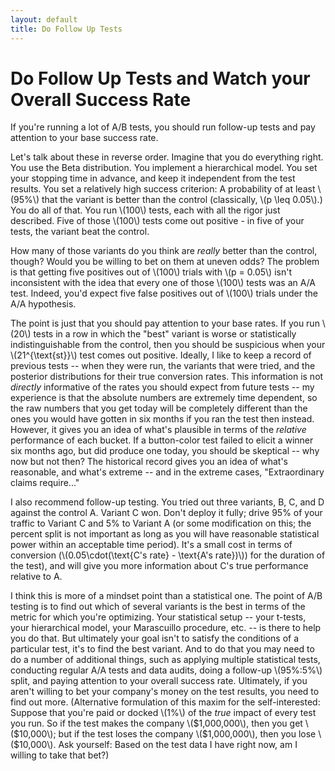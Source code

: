 ```yaml
---
layout: default
title: Do Follow Up Tests
---
```


# Do Follow Up Tests and Watch your Overall Success Rate

If you're running a lot of A/B tests, you should run follow-up tests and pay attention to your base success rate.

Let's talk about these in reverse order. Imagine that you do everything right. You use the Beta distribution. You implement a hierarchical model. You set your stopping time in advance, and keep it independent from the test results. You set a relatively high success criterion: A probability of at least \\(95\%\\) that the variant is better than the control (classically, \\(p \leq 0.05\\).) You do all of that. You run \\(100\\) tests, each with all the rigor just described. Five of those \\(100\\) tests come out positive - in five of your tests, the variant beat the control.

How many of those variants do you think are *really* better than the control, though? Would you be willing to bet on them at uneven odds? The problem is that getting five positives out of \\(100\\) trials with \\(p = 0.05\\) isn't inconsistent with the idea that every one of those \\(100\\) tests was an A/A test. Indeed, you'd expect five false positives out of \\(100\\) trials under the A/A hypothesis.

The point is just that you should pay attention to your base rates. If you run \\(20\\) tests in a row in which the "best" variant is worse or statistically indistinguishable from the control, then you should be suspicious when your \\(21^{\text{st}}\\) test comes out positive. Ideally, I like to keep a record of previous tests -- when they were run, the variants that were tried, and the posterior distributions for their true conversion rates. This information is not *directly* informative of the rates you should expect from future tests -- my experience is that the absolute numbers are extremely time dependent, so the raw numbers that you get today will be completely different than the ones you would have gotten in six months if you ran the test then instead. However, it gives you an idea of what's plausible in terms of the *relative* performance of each bucket. If a button-color test failed to elicit a winner six months ago, but did produce one today, you should be skeptical -- why now but not then? The historical record gives you an idea of what's reasonable, and what's extreme -- and in the extreme cases, "Extraordinary claims require..."

I also recommend follow-up testing. You tried out three variants, B, C, and D against the control A. Variant C won. Don't deploy it fully; drive 95% of your traffic to Variant C and 5% to Variant A (or some modification on this; the percent split is not important as long as you will have reasonable statistical power within an acceptable time period). It's a small cost in terms of conversion (\\(0.05\cdot(\text{C's rate} - \text{A's rate})\\)) for the duration of the test), and will give you more information about C's true performance relative to A.

I think this is more of a mindset point than a statistical one. The point of A/B testing is to find out which of several variants is the best in terms of the metric for which you're optimizing. Your statistical setup -- your t-tests, your hierarchical model, your Marascuillo procedure, etc. -- is there to help you do that. But ultimately your goal isn't to satisfy the conditions of a particular test, it's to find the best variant. And to do that you may need to do a number of additional things, such as applying multiple statistical tests, conducting regular A/A tests and data audits, doing a follow-up \\(95\%:5\%\\) split, and paying attention to your overall success rate. Ultimately, if you aren't willing to bet your company's money on the test results, you need to find out more. (Alternative formulation of this maxim for the self-interested: Suppose that you're paid or docked \\(1\%\\) of the *true* impact of every test you run. So if the test makes the company \\(\$1,000,000\\), then you get \\(\$10,000\\); but if the test loses the company \\(\$1,000,000\\), then you lose \\(\$10,000\\). Ask yourself: Based on the test data I have right now, am I willing to take that bet?)
